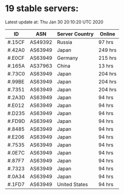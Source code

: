 # 19 stable servers:

Latest update at: Thu Jan 30 20:10:20 UTC 2020

| ID | ASN | Server Country | Online |
| -- | --- | -------------- | ------ |
| #.15CF | AS49392 | Russia | 97 hrs |
| #.42A0 | AS63949 | Japan | 249 hrs |
| #.E0CF | AS63949 | Germany | 215 hrs |
| #.165A | AS37963 | China | 13 hrs |
| #.73C0 | AS63949 | Japan | 204 hrs |
| #.99BE | AS63949 | Japan | 204 hrs |
| #.7351 | AS63949 | Japan | 204 hrs |
| #.2A3D | AS63949 | Japan | 94 hrs |
| #.E012 | AS63949 | Japan | 94 hrs |
| #.D235 | AS63949 | Japan | 94 hrs |
| #.FD9D | AS63949 | Japan | 94 hrs |
| #.8485 | AS63949 | Japan | 94 hrs |
| #.E206 | AS63949 | Japan | 94 hrs |
| #.7535 | AS63949 | Japan | 94 hrs |
| #.0E7C | AS63949 | Japan | 94 hrs |
| #.87F7 | AS63949 | Japan | 94 hrs |
| #.7323 | AS63949 | Japan | 94 hrs |
| #.0A34 | AS63949 | Japan | 94 hrs |
| #.1FD7 | AS63949 | United States | 94 hrs |

